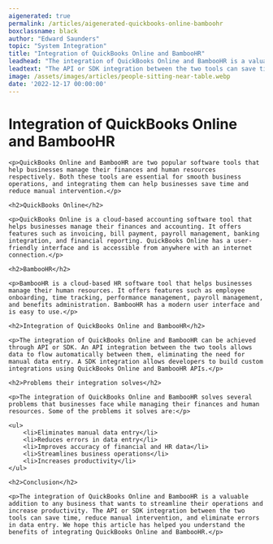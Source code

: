 ```yaml
---
aigenerated: true
permalink: /articles/aigenerated-quickbooks-online-bamboohr
boxclassname: black
author: "Edward Saunders"
topic: "System Integration"
title: "Integration of QuickBooks Online and BambooHR"
leadhead: "The integration of QuickBooks Online and BambooHR is a valuable addition to any business that wants to streamline their operations and increase productivity"
leadtext: "The API or SDK integration between the two tools can save time, reduce manual intervention, and eliminate errors in data entry. We hope this article has helped you understand the benefits of integrating QuickBooks Online and BambooHR."
image: /assets/images/articles/people-sitting-near-table.webp
date: '2022-12-17 00:00:00'
---
```

<div class="arttext">
	<h1>Integration of QuickBooks Online and BambooHR</h1>

	<p>QuickBooks Online and BambooHR are two popular software tools that help businesses manage their finances and human resources respectively. Both these tools are essential for smooth business operations, and integrating them can help businesses save time and reduce manual intervention.</p>

	<h2>QuickBooks Online</h2>

	<p>QuickBooks Online is a cloud-based accounting software tool that helps businesses manage their finances and accounting. It offers features such as invoicing, bill payment, payroll management, banking integration, and financial reporting. QuickBooks Online has a user-friendly interface and is accessible from anywhere with an internet connection.</p>

	<h2>BambooHR</h2>

	<p>BambooHR is a cloud-based HR software tool that helps businesses manage their human resources. It offers features such as employee onboarding, time tracking, performance management, payroll management, and benefits administration. BambooHR has a modern user interface and is easy to use.</p>

	<h2>Integration of QuickBooks Online and BambooHR</h2>

	<p>The integration of QuickBooks Online and BambooHR can be achieved through API or SDK. An API integration between the two tools allows data to flow automatically between them, eliminating the need for manual data entry. A SDK integration allows developers to build custom integrations using QuickBooks Online and BambooHR APIs.</p>

	<h2>Problems their integration solves</h2>

	<p>The integration of QuickBooks Online and BambooHR solves several problems that businesses face while managing their finances and human resources. Some of the problems it solves are:</p>

	<ul>
		<li>Eliminates manual data entry</li>
		<li>Reduces errors in data entry</li>
		<li>Improves accuracy of financial and HR data</li>
		<li>Streamlines business operations</li>
		<li>Increases productivity</li>
	</ul>

	<h2>Conclusion</h2>

	<p>The integration of QuickBooks Online and BambooHR is a valuable addition to any business that wants to streamline their operations and increase productivity. The API or SDK integration between the two tools can save time, reduce manual intervention, and eliminate errors in data entry. We hope this article has helped you understand the benefits of integrating QuickBooks Online and BambooHR.</p>

</div>